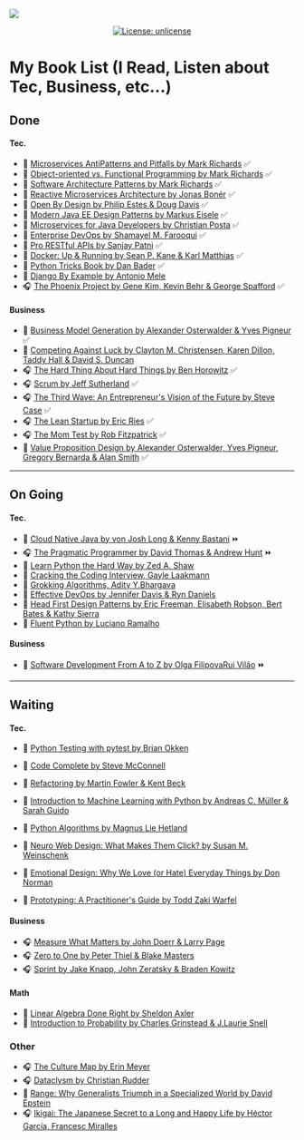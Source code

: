 <a><img class="center" src="https://i.imgur.com/6uX2fbr.jpg"></a>

<p align="center">
<a href="https://github.com/ahmedelfateh/book-list/blob/master/LICENSE">
<img alt="License: unlicense" src="https://img.shields.io/badge/License-Unlicense-brightgreen">
</a>
</p>

# My Book List (I Read, Listen about Tec, Business, etc...) 

## Done

#### Tec.

- 📖 [Microservices AntiPatterns and Pitfalls by Mark Richards](https://drive.google.com/open?id=1D6-Mmhr1thAyFAUcqwT_lJNIXdnalatV) ✅
- 📖 [Object-oriented vs. Functional Programming by Mark Richards](https://drive.google.com/open?id=1csWljUW0Nf06hd9KLZ_iO-qdiQl2bcqt) ✅
- 📖 [Software Architecture Patterns by Mark Richards](https://drive.google.com/open?id=1SzJqpTO8UJsadrQJC05kW4nkwlg5NxB0) ✅
- 📖 [Reactive Microservices Architecture by Jonas Bonér](https://drive.google.com/open?id=1vF6sAD4p3DjHBcLfrxeUPT64OsCj5I2-) ✅
- 📖 [Open By Design by Philip Estes & Doug Davis](https://drive.google.com/open?id=1yr-APKD3K3Z-610OTmxX_L-rJvzURhYm) ✅
- 📖 [Modern Java EE Design Patterns by Markus Eisele](https://drive.google.com/open?id=1-B2CagORCcm-5tuJgUSCx6EtiWYbf928) ✅
- 📖 [Microservices for Java Developers by Christian Posta](https://drive.google.com/open?id=1e8OkvyCV75js2PdpTYqK4tc2TTffV_Nh) ✅
- 📖 [Enterprise DevOps by Shamayel M. Farooqui](https://www.amazon.com/Enterprise-DevOps-Framework-Transforming-Operations/dp/1484236114) ✅
- 📖 [Pro RESTful APIs by  Sanjay Patni](amazon.com/Pro-RESTful-APIs-Design-Integrate-ebook-dp-B06XSB7MJ8/dp/B06XSB7MJ8) ✅
- 📖 [Docker: Up & Running by Sean P. Kane  & Karl Matthias](amazon.com/Docker-Shipping-Reliable-Containers-Production-ebook/dp/B07H5VMXDC) ✅
- 📖 [Python Tricks Book by Dan Bader](https://www.amazon.com/Python-Tricks-Buffet-Awesome-Features-ebook/dp/B0785Q7GSY) ✅
- 📖 [Django By Example by Antonio Mele](https://www.amazon.com/Django-Example-Antonio-Mele-ebook/dp/B00YSIL51S)
- 🎧 [The Phoenix Project by Gene Kim, Kevin Behr & George Spafford](https://www.audible.com/pd/The-Phoenix-Project-Audiobook/B00VAZZY32) ✅


#### Business

- 📖 [Business Model Generation by  Alexander Osterwalder & Yves Pigneur](https://www.amazon.com/Business-Model-Generation-Visionaries-Challengers-ebook/dp/B06X426D4F) ✅
- 📖 [Competing Against Luck by Clayton M. Christensen, Karen Dillon, Taddy Hall & David S. Duncan](https://www.amazon.com/Competing-Against-Luck-Innovation-Customer-ebook/dp/B01BBPZIHM)
- 🎧 [The Hard Thing About Hard Things by Ben Horowitz](https://www.audible.com/pd/The-Hard-Thing-About-Hard-Things-Audiobook/B00I0AJC2Y) ✅
- 🎧 [Scrum by Jeff Sutherland](https://www.audible.com.au/pd/Scrum-Audiobook/B01ATROX42) ✅
- 🎧 [The Third Wave: An Entrepreneur's Vision of the Future by Steve Case](https://www.audible.com/pd/The-Third-Wave-Audiobook/B01CIRT3V4) ✅
- 🎧 [The Lean Startup by Eric Ries](https://www.audible.com/pd/The-Lean-Startup-Audiobook/B005LXV0HI) ✅
- 🎧 [The Mom Test by Rob Fitzpatrick](https://www.audible.com/pd/The-Mom-Test-Audiobook/B07RHWCHD8) ✅
- 📖 [Value Proposition Design by Alexander Osterwalder, Yves Pigneur, Gregory Bernarda & Alan Smith](http://amazon.com/Value-Proposition-Design-Customers-Strategyzer-ebook/dp/B06X429CJH/) ✅

-----

## On Going

#### Tec.

- 📖 [Cloud Native Java by von Josh Long & Kenny Bastani](https://www.amazon.com/Cloud-Native-Java-Designing-Resilient/dp/1449374646) ⏩
- 🎧 [The Pragmatic Programmer by David Thomas & Andrew Hunt](https://www.audible.com.au/pd/The-Pragmatic-Programmer-20th-Anniversary-Edition-2nd-Edition-Audiobook/B0833DTM83) ⏩
- 📖 [Learn Python the Hard Way by Zed A. Shaw](amazon.com/Learn-Python-Hard-Way-Introduction-ebook-dp-B00FGUS948/dp/B00FGUS948)
- 📖 [Cracking the Coding Interview, Gayle Laakmann](https://www.amazon.com/Cracking-Coding-Interview-Programming-Questions/dp/0984782850)
- 📖 [Grokking Algorithms, Adity Y.Bhargava](https://www.amazon.com/Grokking-Algorithms-illustrated-programmers-curious/dp/1617292230)
- 📖 [Effective DevOps by Jennifer Davis & Ryn Daniels](https://www.amazon.com/Effective-DevOps-Building-Collaboration-Affinity/dp/1491926309)
- 📖 [Head First Design Patterns by Eric Freeman, Elisabeth Robson, Bert Bates & Kathy Sierra](http://amazon.com/Head-First-Design-Patterns-Brain-Friendly-ebook/dp/B00AA36RZY)
- 📖 [Fluent Python by Luciano Ramalho](https://www.amazon.com/Fluent-Python-Concise-Effective-Programming-ebook/dp/B0131L3PW4)

#### Business
- 📖 [Software Development From A to Z by Olga FilipovaRui Vilão](https://link.springer.com/book/10.1007/978-1-4842-3945-2?sfns=mo) ⏩

-----

## Waiting

#### Tec.
- 📖 [Python Testing with pytest by Brian Okken](https://www.amazon.com/Python-Testing-pytest-Effective-Scalable/dp/1680502409)
- 📖 [Code Complete by Steve McConnell](https://www.amazon.com/Code-Complete-Practical-Handbook-Construction/dp/0735619670)
- 📖 [Refactoring by Martin Fowler & Kent Beck](https://www.amazon.com/Refactoring-Improving-Design-Existing-Code/dp/0201485672)
- 📖 [Introduction to Machine Learning with Python by Andreas C. Müller & Sarah Guido](https://www.amazon.com/Introduction-Machine-Learning-Python-Scientists/dp/1449369413)
- 📖 [Python Algorithms by Magnus Lie Hetland](https://link.springer.com/book/10.1007%2F978-1-4302-3238-4)

- 📖 [Neuro Web Design: What Makes Them Click? by Susan M. Weinschenk](https://www.amazon.com/Neuro-Web-Design-Voices-ebook/dp/B00295H05W)
- 📖 [Emotional Design: Why We Love (or Hate) Everyday Things by Don Norman](https://www.amazon.com/Emotional-Design-Love-Everyday-Things/dp/0465051367)
- 📖 [Prototyping: A Practitioner's Guide by Todd Zaki Warfel](https://www.amazon.com/Prototyping-Practitioners-Todd-Zaki-Warfel-ebook/dp/B004VFUOMY)


#### Business
- 🎧 [Measure What Matters by John Doerr & Larry Page](https://www.audible.com/pd/Measure-What-Matters-Audiobook/B07BMHFBCM)
- 🎧 [Zero to One by Peter Thiel & Blake Masters](https://www.audible.in/pd/Zero-to-One-Audiobook/B079ZXSR8H)
- 🎧 [Sprint by Jake Knapp, John Zeratsky & Braden Kowitz](https://www.audible.com/pd/Sprint-Audiobook/B019R2DSDM)

#### Math
- 📖 [Linear Algebra Done Right by Sheldon Axler](http://amazon.com/Linear-Algebra-Right-Undergraduate-Mathematics-ebook/dp/B00PULZWPC/)
- 📖 [Introduction to Probability by Charles Grinstead & J.Laurie Snell](https://www.amazon.com/Introduction-Probability-Charles-M-Grinstead/dp/0821807498)

### Other
- 🎧 [The Culture Map by Erin Meyer](https://www.audible.com/pd/The-Culture-Map-Audiobook/1549184032)
- 🎧 [Dataclysm by Christian Rudder](https://www.audible.ca/pd/Dataclysm-Audiobook/B072BGZNN9)
- 📖 [Range: Why Generalists Triumph in a Specialized World by  David Epstein](https://www.amazon.co.uk/Range-Generalists-Triumph-Specialized-World/dp/0735214484)
- 🎧 [Ikigai: The Japanese Secret to a Long and Happy Life by Héctor García, Francesc Miralles](https://www.audible.com/pd/Ikigai-Audiobook/B074WFYZYH)